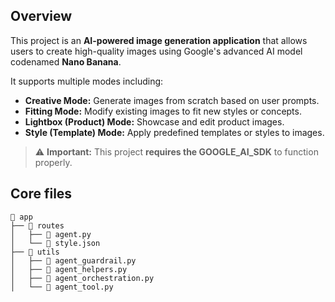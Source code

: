 ## Overview

This project is an **AI-powered image generation application** that allows users to create high-quality images using Google's advanced AI model codenamed **Nano Banana**.  

It supports multiple modes including:

- **Creative Mode:** Generate images from scratch based on user prompts.  
- **Fitting Mode:** Modify existing images to fit new styles or concepts.  
- **Lightbox (Product) Mode:** Showcase and edit product images.  
- **Style (Template) Mode:** Apply predefined templates or styles to images.  

> ⚠️ **Important:** This project **requires the GOOGLE_AI_SDK** to function properly.  

## Core files

```text
📂 app
├── 📂 routes
│   ├── 📄 agent.py
│   └── 📄 style.json
├── 📂 utils
│   ├── 📄 agent_guardrail.py
│   ├── 📄 agent_helpers.py
│   ├── 📄 agent_orchestration.py
│   └── 📄 agent_tool.py
